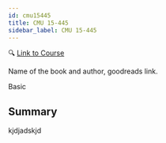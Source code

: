 ```yaml
---
id: cmu15445
title: CMU 15-445
sidebar_label: CMU 15-445
---
```


🔍 [Link to Course](https://15445.courses.cs.cmu.edu/fall2019/)

Name of the book and author, goodreads link.

Basic

## Summary

kjdjadskjd
